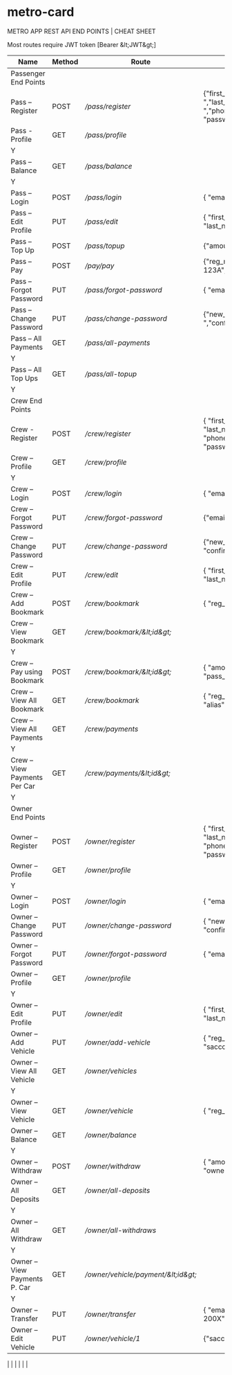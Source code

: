 # metro-card

METRO APP REST API END POINTS | CHEAT SHEET

Most routes require JWT token [Bearer \&lt;JWT\&gt;]

| Name | Method | Route | JSON | Protected |
| --- | --- | --- | --- | --- |
| Passenger End Points |
| Pass – Register | POST | _/pass/register_ | {&quot;first\_name&quot;:&quot; &quot;,&quot;last\_name&quot;:&quot; &quot;, &quot;email&quot;:&quot; &quot;,&quot;phone&quot;:&quot;2547xxxxx&quot;, &quot;password&quot;:&quot; &quot; } | N |
| Pass - Profile | GET | _/pass/profile_ |
 | Y |
| Pass – Balance | GET | _/pass/balance_ |
 | Y |
| Pass – Login | POST | _/pass/login_ | { &quot;email&quot;:&quot; &quot;, &quot;password&quot;:&quot; &quot; } | N |
| Pass – Edit Profile | PUT | _/pass/edit_ | { &quot;first\_name&quot;:&quot; &quot;, &quot;last\_name&quot;:&quot; &quot; } | Y |
| Pass – Top Up | POST | _/pass/topup_ | {&quot;amount&quot;:&quot;1000&quot;} | Y |
| Pass – Pay | POST | _/pay/pay_ | {&quot;reg\_no&quot;:&quot;KGD 123A&quot;,&quot;amount&quot;:&quot;120&quot;} | Y |
| Pass – Forgot Password | PUT | _/pass/forgot-password_ | { &quot;email&quot;:&quot; &quot;} | N |
| Pass – Change Password | PUT | _/pass/change-password_ | {&quot;new\_password&quot;:&quot; &quot;,&quot;confirm\_password&quot;:&quot; &quot;} | Y |
| Pass – All Payments | GET | _/pass/all-payments_ |
 | Y |
| Pass – All Top Ups | GET | _/pass/all-topup_ |
 | Y |
| Crew End Points |
| Crew - Register | POST | _/crew/register_ | { &quot;first\_name&quot;:&quot; &quot;, &quot;last\_name&quot;:&quot; &quot;, &quot;email&quot;:&quot; &quot;, &quot;phone&quot;:&quot;2547XXXX&quot;, &quot;password&quot;:&quot; &quot;} | N |
| Crew – Profile | GET | _/crew/profile_ |
 | Y |
| Crew – Login | POST | _/crew/login_ | { &quot;email&quot;:&quot; &quot;, &quot;password&quot;:&quot; &quot;} | N |
| Crew – Forgot Password | PUT | _/crew/forgot-password_ | {&quot;email&quot;:&quot; &quot;} | N |
| Crew – Change Password | PUT | _/crew/change-password_ | {&quot;new\_password&quot;:&quot; &quot;, &quot;confirm\_password&quot;:&quot; &quot; } | Y |
| Crew – Edit Profile | PUT | _/crew/edit_ | { &quot;first\_name&quot;:&quot; &quot;, &quot;last\_name&quot;:&quot; &quot; } | Y |
| Crew – Add Bookmark | POST | _/crew/bookmark_ | { &quot;reg\_no&quot;:&quot; &quot;, &quot;alias&quot;:&quot; &quot; } | Y |
| Crew – View Bookmark | GET | _/crew/bookmark/\&lt;id\&gt;_ |
 | Y |
| Crew – Pay using Bookmark | POST | _/crew/bookmark/\&lt;id\&gt;_ | { &quot;amount&quot;:&quot;80&quot;, &quot;pass\_phone&quot;:&quot;2547XXX&quot; } | Y |
| Crew – View All Bookmark | GET | _/crew/bookmark_ | { &quot;reg\_no&quot;:&quot;KGA 202X&quot;, &quot;alias&quot;:&quot; &quot; } | Y |
| Crew – View All Payments | GET | _/crew/payments_ |
 | Y |
| Crew – View Payments Per Car | GET | _/crew/payments/\&lt;id\&gt;_ |
 | Y |
| Owner End Points |
| Owner – Register | POST | _/owner/register_ | { &quot;first\_name&quot;:&quot; &quot;, &quot;last\_name&quot;:&quot; &quot;, &quot;email&quot;:&quot; &quot;, &quot;phone&quot;:&quot;254XXXX&quot;, &quot;password&quot;:&quot; &quot; } | N |
| Owner – Profile | GET | _/owner/profile_ |
 | Y |
| Owner – Login | POST | _/owner/login_ | { &quot;email&quot;:&quot; &quot;, &quot;password&quot;:&quot; &quot;} | N |
| Owner – Change Password | PUT | _/owner/change-password_ | { &quot;new\_password&quot;:&quot; &quot;, &quot;confirm\_password&quot;:&quot; &quot; } | Y |
| Owner – Forgot Password | PUT | _/owner/forgot-password_ | { &quot;email&quot;:&quot; &quot; } | N |
| Owner – Profile | GET | _/owner/profile_ |
 | Y |
| Owner – Edit Profile | PUT | _/owner/edit_ | { &quot;first\_name&quot;:&quot; &quot;, &quot;last\_name&quot;:&quot; &quot;} | Y |
| Owner – Add Vehicle | PUT | _/owner/add-vehicle_ | { &quot;reg\_no&quot;:&quot;KGA 200X&quot;, &quot;sacco&quot;:&quot; &quot;, &quot;capacity&quot;:&quot;33&quot; } | Y |
| Owner – View All Vehicle | GET | _/owner/vehicles_ |
 | Y |
| Owner – View Vehicle | GET | _/owner/vehicle_ | { &quot;reg\_no&quot;:&quot;KGA 211X&quot;} | Y |
| Owner – Balance | GET | _/owner/balance_ |
 | Y |
| Owner – Withdraw | POST | _/owner/withdraw_ | { &quot;amount&quot;:&quot; &quot;, &quot;owner\_phone&quot;:&quot;2547XXXX&quot;} | Y |
| Owner – All Deposits | GET | _/owner/all-deposits_ |
 | Y |
| Owner – All Withdraw | GET | _/owner/all-withdraws_ |
 | Y |
| Owner – View Payments P. Car | GET | _/owner/vehicle/payment/\&lt;id\&gt;_ |
 | Y |
| Owner – Transfer | PUT | _/owner/transfer_ | { &quot;email&quot;:&quot; &quot;,&quot;reg\_no&quot;:&quot;KGA 200X&quot;} | Y |
| Owner – Edit Vehicle | PUT | _/owner/vehicle/1_ | {&quot;sacco&quot;:&quot; &quot;,&quot;capacity&quot;:&quot;14&quot;} | Y |
|
 |
 |
 |
 |
 |
